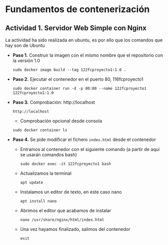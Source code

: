 # Fundamentos de contenerización

## Actividad 1. Servidor Web Simple con Nginx
La actividad ha sido realizada en ubuntu, es por ello que los comandos que hay son de Ubuntu

- **Paso 1.** Construir la imagen con el mismo nombre que el repositorio con la versión 1.0
    ```
    sudo docker image build --tag 122fcproyecto1:1.0 .
    ```

- **Paso 2.** Ejecutar el contenedor en el puerto 80, 116fcproyecto1
    ```
    sudo docker container run -d -p 80:80 --name 122fcproyecto1 122fcproyecto1:1.0
    ```

- **Paso 3.** Comprobación: http://localhost
    ```
    http://localhost
    ```
    * Comprobación opcional desde consola
    ```
    sudo docker container ls
    ```

- **Paso 4.** Se pide modificar el fichero `index.html` desde el contenedor
    * Entramos al contenedor con el siguiente comando (a partir de aquí se usarán comandos bash)
        ```
        sudo docker exec -it 122fcproyecto1 bash
        ```
    * Actualizamos la terminal 
        ```
        apt update
        ```
    * Instalamos un editor de texto, en este caso nano
        ```
        apt install nano
        ```
    * Abrimos el editor que acabamos de instalar
        ```
        nano /usr/share/nginx/html/index.html 
        ```
    * Una vez hayamos finalizado, salimos del contenedor
        ```
        exit
        ```
